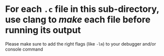 # For each `.c` file in this sub-directory, use clang to _make_ each file before running its output

Please make sure to add the right flags (like `-lm`) to your debugger and/or console command
